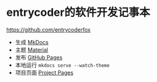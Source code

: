 # entrycoder的软件开发记事本

<https://github.com/entrycoderfox>


- 生成 [MkDocs](https://www.mkdocs.org) 
- 主题 [Material](https://github.com/squidfunk/mkdocs-material)
- 发布 [GitHub Pages](https://pages.github.com) 
- 本地运行 ```mkdocs serve --watch-theme```
- 项目页面 [Project Pages](https://entrycoderfox.github.io/software-development-note/)